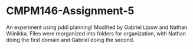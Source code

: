 # CMPM146-Assignment-5
An experiment using pddl planning!
Modified by Gabriel Lipow and Nathan Wiinikka. Files were reorganized into folders for organization, with Nathan doing the first domain and Gabriel doing the second.
